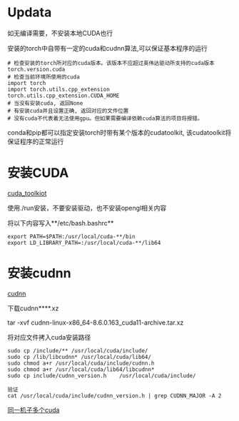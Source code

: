 # Updata
如无编译需要，不安装本地CUDA也行

安装的torch中自带有一定的cuda和cudnn算法,可以保证基本程序的运行

```
# 检查安装的torch所对应的cuda版本。该版本不应超过英伟达驱动所支持的cuda版本
torch.version.cuda
# 检查当前环境所使用的cuda
import torch
import torch.utils.cpp_extension
torch.utils.cpp_extension.CUDA_HOME
# 当没有安装cuda, 返回None
# 有安装cuda并且设置正确, 返回对应的文件位置
# 没有cuda不代表着无法使用gpu。但如果需要编译依赖cuda算法的项目将报错。
```
conda和pip都可以指定安装torch时带有某个版本的cudatoolkit, 该cudatoolkit将保证程序的正常运行


# 安装CUDA

[cuda_toolkiot](https://developer.nvidia.com/cuda-toolkit-archive)

使用./run安装，不要安装驱动，也不安装opengl相关内容

将以下内容写入**/etc/bash.bashrc**

```
export PATH=$PATH:/usr/local/cuda-**/bin
export LD_LIBRARY_PATH=:/usr/local/cuda-**/lib64
```
# 安装cudnn

[cudnn](https://developer.nvidia.com/rdp/cudnn-download)

下载cudnn****.xz

tar -xvf cudnn-linux-x86_64-8.6.0.163_cuda11-archive.tar.xz

将对应文件拷入cuda安装路径

```
sudo cp /include/** /usr/local/cuda/include/
sudo cp /lib/libcudnn* /usr/local/cuda/lib64/
sudo chmod a+r /usr/local/cuda/include/cudnn.h
sudo chmod a+r /usr/local/cuda/lib64/libcudnn*
sudo cp include/cudnn_version.h    /usr/local/cuda/include/

验证
cat /usr/local/cuda/include/cudnn_version.h | grep CUDNN_MAJOR -A 2
```
[同一机子多个cuda](https://www.yii666.com/blog/358463.html?action=onAll)